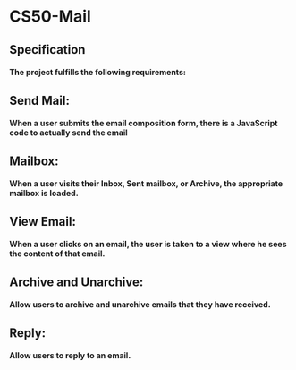 # CS50-Mail
## Specification
####  The project fulfills the following requirements:
## Send Mail:  
#### When a user submits the email composition form, there is a JavaScript code to actually send the email
## Mailbox:
#### When a user visits their Inbox, Sent mailbox, or Archive, the appropriate mailbox is loaded.
## View Email: 
#### When a user clicks on an email, the user is taken to a view where he sees the content of that email.
## Archive and Unarchive: 
#### Allow users to archive and unarchive emails that they have received.
## Reply:
#### Allow users to reply to an email.

